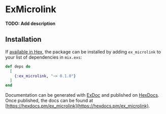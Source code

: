 # ExMicrolink

**TODO: Add description**

## Installation

If [available in Hex](https://hex.pm/docs/publish), the package can be installed
by adding `ex_microlink` to your list of dependencies in `mix.exs`:

```elixir
def deps do
  [
    {:ex_microlink, "~> 0.1.0"}
  ]
end
```

Documentation can be generated with [ExDoc](https://github.com/elixir-lang/ex_doc)
and published on [HexDocs](https://hexdocs.pm). Once published, the docs can
be found at [https://hexdocs.pm/ex_microlink](https://hexdocs.pm/ex_microlink).


